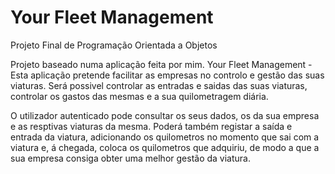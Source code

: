 # Your Fleet Management 
Projeto Final de Programação Orientada a Objetos<p>
Projeto baseado numa aplicação feita por mim.
Your Fleet Management - Esta aplicação pretende facilitar as empresas no controlo e gestão das suas viaturas.
Será possivel controlar as entradas e saidas das suas viaturas, controlar os gastos das mesmas e a sua quilometragem diária.<p>
O utilizador autenticado pode consultar os seus dados, os da sua empresa e as resptivas viaturas da mesma.
Poderá também registar a saída e entrada da viatura, adicionando os quilometros no momento que sai com a viatura e, á chegada,
coloca os quilometros que adquiriu, de modo a que a sua empresa consiga obter uma melhor gestão da viatura.
